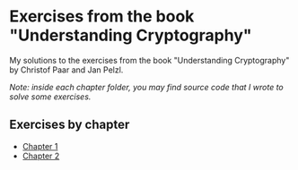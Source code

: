 # Exercises from the book "Understanding Cryptography"

My solutions to the exercises from the book "Understanding Cryptography" by
Christof Paar and Jan Pelzl.

*Note: inside each chapter folder, you may find source code that I wrote to*
*solve some exercises.*

## Exercises by chapter

- [Chapter 1](./ch1/ch1.md)
- [Chapter 2](./ch2/ch2.md)
